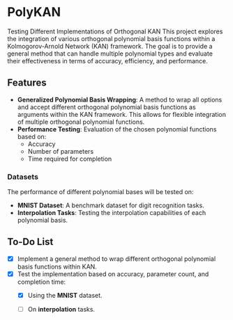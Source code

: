 # PolyKAN
Testing Different Implementations of Orthogonal KAN
This project explores the integration of various orthogonal polynomial basis functions within a Kolmogorov-Arnold Network (KAN) framework. The goal is to provide a general method that can handle multiple polynomial types and evaluate their effectiveness in terms of accuracy, efficiency, and performance.

## Features

- **Generalized Polynomial Basis Wrapping**: A method to wrap all options and accept different orthogonal polynomial basis functions as arguments within the KAN framework. This allows for flexible integration of multiple orthogonal polynomial functions.
- **Performance Testing**: Evaluation of the chosen polynomial functions based on:
  - Accuracy
  - Number of parameters
  - Time required for completion

### Datasets

The performance of different polynomial bases will be tested on:
- **MNIST Dataset**: A benchmark dataset for digit recognition tasks.
- **Interpolation Tasks**: Testing the interpolation capabilities of each polynomial basis.

## To-Do List

- [x] Implement a general method to wrap different orthogonal polynomial basis functions within KAN.
- [x] Test the implementation based on accuracy, parameter count, and completion time:
    - [x] Using the **MNIST** dataset.
    - [ ] On **interpolation** tasks.

